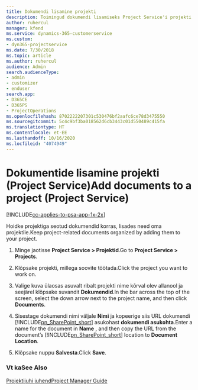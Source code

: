 ```yaml
---
title: Dokumendi lisamine projekti
description: Toimingud dokumendi lisamiseks Project Service'i projekti
author: ruhercul
manager: kfend
ms.service: dynamics-365-customerservice
ms.custom:
- dyn365-projectservice
ms.date: 7/30/2018
ms.topic: article
ms.author: ruhercul
audience: Admin
search.audienceType:
- admin
- customizer
- enduser
search.app:
- D365CE
- D365PS
- ProjectOperations
ms.openlocfilehash: 8702222207301c530476bf2aafc6ce78d3475550
ms.sourcegitcommit: 5c4c9bf3ba018562d6cb3443c01d550489c415fa
ms.translationtype: HT
ms.contentlocale: et-EE
ms.lasthandoff: 10/16/2020
ms.locfileid: "4074949"
---
```

# <a name="add-documents-to-a-project-project-service"></a><span data-ttu-id="a078e-103">Dokumentide lisamine projekti (Project Service)</span><span class="sxs-lookup"><span data-stu-id="a078e-103">Add documents to a project (Project Service)</span></span>

[!INCLUDE[cc-applies-to-psa-app-1x-2x](../includes/cc-applies-to-psa-app-1x-2x.md)]

<span data-ttu-id="a078e-104">Hoidke projektiga seotud dokumendid korras, lisades need oma projektile.</span><span class="sxs-lookup"><span data-stu-id="a078e-104">Keep project-related documents organized by adding them to your project.</span></span>  
  
1. <span data-ttu-id="a078e-105">Minge jaotisse **Project Service > Projektid**.</span><span class="sxs-lookup"><span data-stu-id="a078e-105">Go to **Project Service > Projects**.</span></span>  
  
2. <span data-ttu-id="a078e-106">Klõpsake projekti, millega soovite töötada.</span><span class="sxs-lookup"><span data-stu-id="a078e-106">Click the project you want to work on.</span></span>  
  
3. <span data-ttu-id="a078e-107">Valige kuva ülaosas asuvalt ribalt projekti nime kõrval olev allanool ja seejärel klõpsake suvandit **Dokumendid**.</span><span class="sxs-lookup"><span data-stu-id="a078e-107">In the bar across the top of the screen, select the down arrow next to the project name, and then click **Documents**.</span></span>  
  
4. <span data-ttu-id="a078e-108">Sisestage dokumendi nimi väljale **Nimi** ja kopeerige siis URL dokumendi [!INCLUDE[pn_SharePoint_short](../includes/pn-sharepoint-short.md)] asukohast **dokumendi asukohta**.</span><span class="sxs-lookup"><span data-stu-id="a078e-108">Enter a name for the document in **Name** ,  and then copy the URL from the document’s [!INCLUDE[pn_SharePoint_short](../includes/pn-sharepoint-short.md)] location to **Document Location**.</span></span>  
  
5. <span data-ttu-id="a078e-109">Klõpsake nuppu **Salvesta**.</span><span class="sxs-lookup"><span data-stu-id="a078e-109">Click **Save**.</span></span>  
  
### <a name="see-also"></a><span data-ttu-id="a078e-110">Vt ka</span><span class="sxs-lookup"><span data-stu-id="a078e-110">See Also</span></span>  
 [<span data-ttu-id="a078e-111">Projektijuhi juhend</span><span class="sxs-lookup"><span data-stu-id="a078e-111">Project Manager Guide</span></span>](../psa/project-manager-guide.md)
